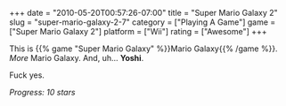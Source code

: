+++
date = "2010-05-20T00:57:26-07:00"
title = "Super Mario Galaxy 2"
slug = "super-mario-galaxy-2-7"
category = ["Playing A Game"]
game = ["Super Mario Galaxy 2"]
platform = ["Wii"]
rating = ["Awesome"]
+++

This is {{% game "Super Mario Galaxy" %}}Mario Galaxy{{% /game %}}.  <i>More</i> Mario Galaxy.  And, uh... <b>Yoshi</b>.

Fuck yes.

<i>Progress: 10 stars</i>